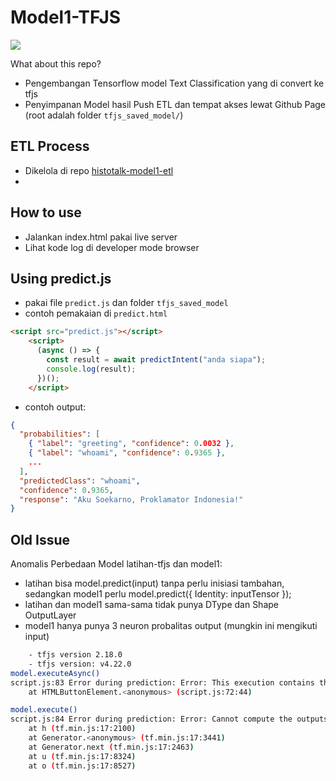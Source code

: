 
# Model1-TFJS
<img style="" src="https://img.shields.io/badge/TensorFlow-FF6F00?style=for-the-badge&logo=tensorflow&logoColor=white" />

What about this repo?
- Pengembangan Tensorflow model Text Classification yang di convert ke tfjs
- Penyimpanan Model hasil Push ETL dan tempat akses lewat Github Page (root adalah folder `tfjs_saved_model/`)

## ETL Process
- Dikelola di repo [histotalk-model1-etl](https://github.com/DBS-Coding/histotalk-model1-etl)
- 

## How to use
- Jalankan index.html pakai live server
- Lihat kode log di developer mode browser

## Using predict.js
- pakai file `predict.js` dan folder `tfjs_saved_model`
- contoh pemakaian di `predict.html`
```html
<script src="predict.js"></script>
    <script>
      (async () => {
        const result = await predictIntent("anda siapa");
        console.log(result);
      })();
    </script>
```
- contoh output:
```json
{
  "probabilities": [
    { "label": "greeting", "confidence": 0.0032 },
    { "label": "whoami", "confidence": 0.9365 },
    ...
  ],
  "predictedClass": "whoami",
  "confidence": 0.9365,
  "response": "Aku Soekarno, Proklamator Indonesia!"
}
```

## Old Issue
Anomalis Perbedaan Model latihan-tfjs dan model1:
- latihan bisa model.predict(input) tanpa perlu inisiasi tambahan, sedangkan model1 perlu model.predict({ Identity: inputTensor });
- latihan dan model1 sama-sama tidak punya DType dan Shape OutputLayer
- model1 hanya punya 3 neuron probalitas output (mungkin ini mengikuti input)
```bash
    - tfjs version 2.18.0
    - tfjs version: v4.22.0
model.executeAsync()
script.js:83 Error during prediction: Error: This execution contains the node 'StatefulPartitionedCall/functional_1/lstm_1/while/exit/_41', which has the dynamic op 'Exit'. Please use model.executeAsync() instead. Alternatively, to avoid the dynamic ops, specify the inputs [Identity]
    at HTMLButtonElement.<anonymous> (script.js:72:44)

model.execute()
script.js:84 Error during prediction: Error: Cannot compute the outputs [Identity] from the provided inputs [inputs:0]. Consider providing the following inputs: []. Alternatively, to avoid the dynamic ops, use model.execute() and specify the inputs [Identity]
    at h (tf.min.js:17:2100)
    at Generator.<anonymous> (tf.min.js:17:3441)
    at Generator.next (tf.min.js:17:2463)
    at u (tf.min.js:17:8324)
    at o (tf.min.js:17:8527)
```